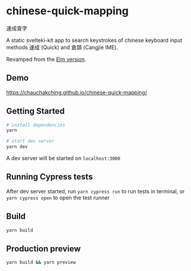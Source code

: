 # chinese-quick-mapping

速成查字

A static svelteki-kit app to search keystrokes of chinese keyboard input methods 速成 (Quick) and 倉頡 (Cangjie IME).

Revamped from the [Elm version](https://github.com/chauchakching/chinese-quick-mapping).

## Demo

https://chauchakching.github.io/chinese-quick-mapping/

## Getting Started

```bash
# install dependencies
yarn

# start dev server
yarn dev
```

A dev server will be started on `localhost:3000`

## Running Cypress tests

After dev server started, run `yarn cypress run` to run tests in terminal, or `yarn cypress open` to open the test runner

## Build

```sh
yarn build
```

## Production preview

```sh
yarn build && yarn preview
```
